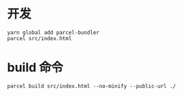 # 开发

```
yarn global add parcel-bundler
parcel src/index.html

```

# build 命令

```
parcel build src/index.html --no-minify --public-url ./
```
